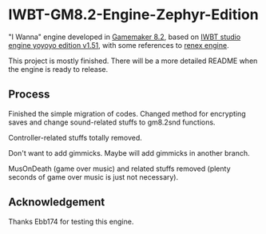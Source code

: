 # IWBT-GM8.2-Engine-Zephyr-Edition

"I Wanna" engine developed in [Gamemaker 8.2](https://www.dropbox.com/s/87jc37aq3dgsp7b/gm82.7z?dl=0), based on [IWBT studio engine yoyoyo edition v1.51](https://github.com/YoYoYoDude/YoYoYo_Engine), with some references to [renex engine](https://github.com/omicronrex/renex-engine).

This project is mostly finished. There will be a more detailed README when the engine is ready to release.

## Process

Finished the simple migration of codes. Changed method for encrypting saves and change sound-related stuffs to gm8.2snd functions.

Controller-related stuffs totally removed.

Don't want to add gimmicks. Maybe will add gimmicks in another branch.

MusOnDeath (game over music) and related stuffs removed (plenty seconds of game over music is just not necessary).

## Acknowledgement

Thanks Ebb174 for testing this engine.
